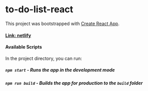 # to-do-list-react
This project was bootstrapped with [Create React App](https://github.com/facebook/create-react-app).
#### [Link: netlify](https://to-do-note-react.netlify.app/)
#### Available Scripts

In the project directory, you can run:

##### `npm start` - Runs the app in the development mode
##### `npm run build` - Builds the app for production to the `build` folder
